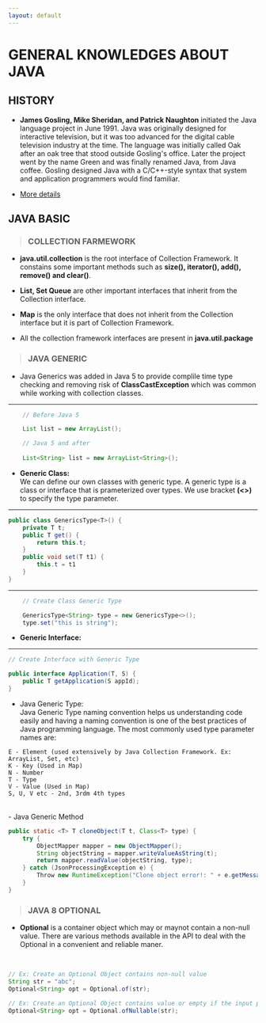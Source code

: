 ```yaml
---
layout: default
---
```



# GENERAL KNOWLEDGES ABOUT JAVA

## HISTORY

- **James Gosling, Mike Sheridan, and Patrick Naughton** initiated the Java language project in June 1991. Java was originally designed for interactive television, but it was too advanced for the digital cable television industry at the time. The language was initially called Oak after an oak tree that stood outside Gosling's office. Later the project went by the name Green and was finally renamed Java, from Java coffee. Gosling designed Java with a C/C++-style syntax that system and application programmers would find familiar.

- [More details]("https://www.tutorialspoint.com/java/")

## JAVA BASIC

> ### COLLECTION FARMEWORK <br>

- **java.util.collection** is the root interface of Collection Framework. It constains some important methods such as **size(), iterator(), add(), remove() and clear()**.

- **List, Set Queue** are other important interfaces that inherit from the Collection interface.

- **Map** is the only interface that does not inherit from the Collection interface but it is part of Collection Framework.

- All the collection framework interfaces are present in **java.util.package**

> ### JAVA GENERIC <br>

- Java Generics was added in Java 5 to provide complile time type checking and removing risk of **ClassCastException** which was common while working with collection classes.

___ 

```java
    // Before Java 5

    List list = new ArrayList();
```

```java
    // Java 5 and after
    
    List<String> list = new ArrayList<String>();
```
- **Generic Class:** <br> 
We can define our own classes with generic type. A generic type is a class or interface that is prameterized over types. We use bracket **(<>)** to specify the type parameter.

___

```java
public class GenericsType<T>() {
    private T t;
    public T get() {
        return this.t;
    }
    public void set(T t1) {
        this.t = t1
    }
}
```
___
```java
    // Create Class Generic Type

    GenericsType<String> type = new GenericsType<>();
    type.set("this is string");
```

- **Generic Interface:** <br>

___

```java
// Create Interface with Generic Type

public interface Application(T, S) {
    public T getApplication(S appId);
}

```
- Java Generic Type: <br>
Java Generic Type naming convention helps us understanding code easily and having a naming convention is one of the best practices of Java programming language. The most commonly used type parameter names are: <br>

```
E - Element (used extensively by Java Collection Framework. Ex: ArrayList, Set, etc)
K - Key (Used in Map)
N - Number
T - Type
V - Value (Used in Map)
S, U, V etc - 2nd, 3rdm 4th types
```
<br>
- Java Generic Method <br>

```java
public static <T> T cloneObject(T t, Class<T> type) {
    try {
        ObjectMapper mapper = new ObjectMapper();
        String objectString = mapper.writeValueAsString(t);
        return mapper.readValue(objectString, type);
    } catch (JsonProcessingException e) {
        Throw new RuntimeException("Clone object error!: " + e.getMessage());
    }
}
```
> ### JAVA 8 OPTIONAL <br>

- **Optional** is a container object which may or maynot contain a non-null value. There are various methods available in the API to deal with the Optional in a convenient and reliable maner. 
<br>

```java
// Ex: Create an Optional Object contains non-null value
String str = "abc";
Optional<String> opt = Optional.of(str);
```

```java
// Ex: Create an Optional Object contains value or empty if the input parameter is null
Optional<String> opt = Optional.ofNullable(str);
```
